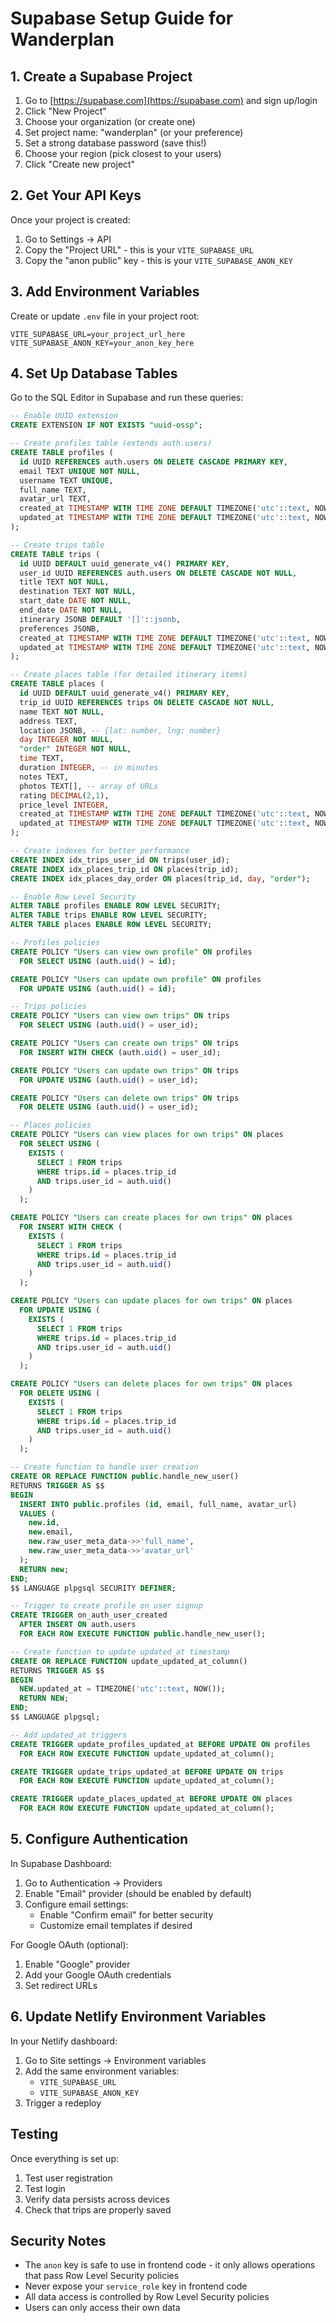 # Supabase Setup Guide for Wanderplan

## 1. Create a Supabase Project

1. Go to [https://supabase.com](https://supabase.com) and sign up/login
2. Click "New Project"
3. Choose your organization (or create one)
4. Set project name: "wanderplan" (or your preference)
5. Set a strong database password (save this!)
6. Choose your region (pick closest to your users)
7. Click "Create new project"

## 2. Get Your API Keys

Once your project is created:
1. Go to Settings → API
2. Copy the "Project URL" - this is your `VITE_SUPABASE_URL`
3. Copy the "anon public" key - this is your `VITE_SUPABASE_ANON_KEY`

## 3. Add Environment Variables

Create or update `.env` file in your project root:

```env
VITE_SUPABASE_URL=your_project_url_here
VITE_SUPABASE_ANON_KEY=your_anon_key_here
```

## 4. Set Up Database Tables

Go to the SQL Editor in Supabase and run these queries:

```sql
-- Enable UUID extension
CREATE EXTENSION IF NOT EXISTS "uuid-ossp";

-- Create profiles table (extends auth.users)
CREATE TABLE profiles (
  id UUID REFERENCES auth.users ON DELETE CASCADE PRIMARY KEY,
  email TEXT UNIQUE NOT NULL,
  username TEXT UNIQUE,
  full_name TEXT,
  avatar_url TEXT,
  created_at TIMESTAMP WITH TIME ZONE DEFAULT TIMEZONE('utc'::text, NOW()),
  updated_at TIMESTAMP WITH TIME ZONE DEFAULT TIMEZONE('utc'::text, NOW())
);

-- Create trips table
CREATE TABLE trips (
  id UUID DEFAULT uuid_generate_v4() PRIMARY KEY,
  user_id UUID REFERENCES auth.users ON DELETE CASCADE NOT NULL,
  title TEXT NOT NULL,
  destination TEXT NOT NULL,
  start_date DATE NOT NULL,
  end_date DATE NOT NULL,
  itinerary JSONB DEFAULT '[]'::jsonb,
  preferences JSONB,
  created_at TIMESTAMP WITH TIME ZONE DEFAULT TIMEZONE('utc'::text, NOW()),
  updated_at TIMESTAMP WITH TIME ZONE DEFAULT TIMEZONE('utc'::text, NOW())
);

-- Create places table (for detailed itinerary items)
CREATE TABLE places (
  id UUID DEFAULT uuid_generate_v4() PRIMARY KEY,
  trip_id UUID REFERENCES trips ON DELETE CASCADE NOT NULL,
  name TEXT NOT NULL,
  address TEXT,
  location JSONB, -- {lat: number, lng: number}
  day INTEGER NOT NULL,
  "order" INTEGER NOT NULL,
  time TEXT,
  duration INTEGER, -- in minutes
  notes TEXT,
  photos TEXT[], -- array of URLs
  rating DECIMAL(2,1),
  price_level INTEGER,
  created_at TIMESTAMP WITH TIME ZONE DEFAULT TIMEZONE('utc'::text, NOW()),
  updated_at TIMESTAMP WITH TIME ZONE DEFAULT TIMEZONE('utc'::text, NOW())
);

-- Create indexes for better performance
CREATE INDEX idx_trips_user_id ON trips(user_id);
CREATE INDEX idx_places_trip_id ON places(trip_id);
CREATE INDEX idx_places_day_order ON places(trip_id, day, "order");

-- Enable Row Level Security
ALTER TABLE profiles ENABLE ROW LEVEL SECURITY;
ALTER TABLE trips ENABLE ROW LEVEL SECURITY;
ALTER TABLE places ENABLE ROW LEVEL SECURITY;

-- Profiles policies
CREATE POLICY "Users can view own profile" ON profiles
  FOR SELECT USING (auth.uid() = id);

CREATE POLICY "Users can update own profile" ON profiles
  FOR UPDATE USING (auth.uid() = id);

-- Trips policies
CREATE POLICY "Users can view own trips" ON trips
  FOR SELECT USING (auth.uid() = user_id);

CREATE POLICY "Users can create own trips" ON trips
  FOR INSERT WITH CHECK (auth.uid() = user_id);

CREATE POLICY "Users can update own trips" ON trips
  FOR UPDATE USING (auth.uid() = user_id);

CREATE POLICY "Users can delete own trips" ON trips
  FOR DELETE USING (auth.uid() = user_id);

-- Places policies
CREATE POLICY "Users can view places for own trips" ON places
  FOR SELECT USING (
    EXISTS (
      SELECT 1 FROM trips 
      WHERE trips.id = places.trip_id 
      AND trips.user_id = auth.uid()
    )
  );

CREATE POLICY "Users can create places for own trips" ON places
  FOR INSERT WITH CHECK (
    EXISTS (
      SELECT 1 FROM trips 
      WHERE trips.id = places.trip_id 
      AND trips.user_id = auth.uid()
    )
  );

CREATE POLICY "Users can update places for own trips" ON places
  FOR UPDATE USING (
    EXISTS (
      SELECT 1 FROM trips 
      WHERE trips.id = places.trip_id 
      AND trips.user_id = auth.uid()
    )
  );

CREATE POLICY "Users can delete places for own trips" ON places
  FOR DELETE USING (
    EXISTS (
      SELECT 1 FROM trips 
      WHERE trips.id = places.trip_id 
      AND trips.user_id = auth.uid()
    )
  );

-- Create function to handle user creation
CREATE OR REPLACE FUNCTION public.handle_new_user()
RETURNS TRIGGER AS $$
BEGIN
  INSERT INTO public.profiles (id, email, full_name, avatar_url)
  VALUES (
    new.id,
    new.email,
    new.raw_user_meta_data->>'full_name',
    new.raw_user_meta_data->>'avatar_url'
  );
  RETURN new;
END;
$$ LANGUAGE plpgsql SECURITY DEFINER;

-- Trigger to create profile on user signup
CREATE TRIGGER on_auth_user_created
  AFTER INSERT ON auth.users
  FOR EACH ROW EXECUTE FUNCTION public.handle_new_user();

-- Create function to update updated_at timestamp
CREATE OR REPLACE FUNCTION update_updated_at_column()
RETURNS TRIGGER AS $$
BEGIN
  NEW.updated_at = TIMEZONE('utc'::text, NOW());
  RETURN NEW;
END;
$$ LANGUAGE plpgsql;

-- Add updated_at triggers
CREATE TRIGGER update_profiles_updated_at BEFORE UPDATE ON profiles
  FOR EACH ROW EXECUTE FUNCTION update_updated_at_column();

CREATE TRIGGER update_trips_updated_at BEFORE UPDATE ON trips
  FOR EACH ROW EXECUTE FUNCTION update_updated_at_column();

CREATE TRIGGER update_places_updated_at BEFORE UPDATE ON places
  FOR EACH ROW EXECUTE FUNCTION update_updated_at_column();
```

## 5. Configure Authentication

In Supabase Dashboard:
1. Go to Authentication → Providers
2. Enable "Email" provider (should be enabled by default)
3. Configure email settings:
   - Enable "Confirm email" for better security
   - Customize email templates if desired

For Google OAuth (optional):
1. Enable "Google" provider
2. Add your Google OAuth credentials
3. Set redirect URLs

## 6. Update Netlify Environment Variables

In your Netlify dashboard:
1. Go to Site settings → Environment variables
2. Add the same environment variables:
   - `VITE_SUPABASE_URL`
   - `VITE_SUPABASE_ANON_KEY`
3. Trigger a redeploy

## Testing

Once everything is set up:
1. Test user registration
2. Test login
3. Verify data persists across devices
4. Check that trips are properly saved

## Security Notes

- The `anon` key is safe to use in frontend code - it only allows operations that pass Row Level Security policies
- Never expose your `service_role` key in frontend code
- All data access is controlled by Row Level Security policies
- Users can only access their own data